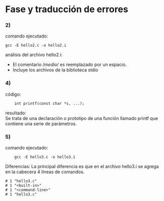 # Fase y traducción de errores

### 2)
comando ejecutado:
```
gcc -E hello2.c -o hello2.i
```
análisis del archivo hello2.i:
* El comentario /*medio*/ es reemplazado por un espacio.
* Incluye los archivos de la biblioteca stdio

### 4)
código:
```
	int printf(const char *s, ...); 
```
resultado:  
Se trata de una declaración o prototipo de una función llamado printf que contiene una serie de parámetros.

### 5)
comando ejecutado:
```
	gcc -E hello3.c -o hello3.i
```
Diferencias: 
La principal diferencia es que en el archivo hello3.i se agrega en la cabecera 4 líneas de comandos.
```
# 1 "hello3.c"
# 1 "<built-in>"
# 1 "<command-line>"
# 1 "hello3.c"
```


